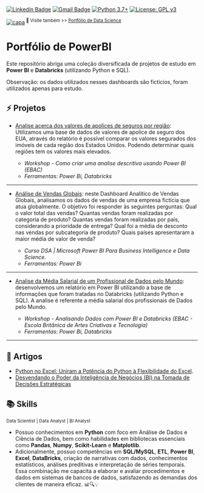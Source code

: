 [![Linkedin Badge](https://img.shields.io/badge/-SarahFR-blue?style=flat-square&logo=Linkedin&logoColor=white&link=https://www.linkedin.com/in/sarahfrezende/)](https://www.linkedin.com/in/sarahfrezende/) 
[![Gmail Badge](https://img.shields.io/badge/-Gmail-c14438?style=flat-square&logo=Gmail&logoColor=white&link=mailto:tgmarinho@gmail.com)](mailto:sarahfrezende@gmail.com) [![Python 3.7+](https://img.shields.io/badge/python-3.7+-blue.svg)](https://www.python.org/downloads/release/python-360/) [![License: GPL v3](https://img.shields.io/badge/License-GPLv3-blue.svg)](https://www.gnu.org/licenses/gpl-3.0) 

[![capa](https://media.discordapp.net/attachments/1088554408469602305/1140761341506879508/Black_Technology_LinkedIn_Banner_6.jpg?width=1025&height=256)](https://github.com/SarahFeanor?tab=repositories)<sup> 🔗 Visite também >> [Portfólio de Data Science](https://github.com/sarahfeanor/Portfolio-DataScience) </sup>


# Portfólio de PowerBI 

Este repositório abriga uma coleção diversificada de projetos de estudo em **Power BI** e **Databricks** (utilizando Python e SQL).

Observação: os dados utilizados nesses dashboards são ficticios, foram utilizados apenas para estudo. 

## ⚡️ Projetos

* [Analise acerca dos valores de apolices de seguros por região](https://github.com/SarahFeanor/Projects_PowerBI/tree/main/An%C3%A1lise%20de%20Valores%20de%20Ap%C3%B3lices%20de%20Seguros%20por%20Regi%C3%A3o): Utilizamos uma base de dados de valores de apolice de seguro dos EUA, através do relatório é possível comparar os valores segurados dos imóveis de cada região dos Estados Unidos. Podendo determinar quais regiões tem os valores mais elevados.

   *  _Workshop - Como criar uma analise descritiva usando Power BI (EBAC)_ 
   *  _Ferramentas: Power Bi, Databricks_
---

* [Análise de Vendas Globais](https://github.com/SarahFeanor/Projects_PowerBI/tree/main/Analise%20de%20Vendas%20Globais%20-%20DSA): neste Dashboard Analítico de Vendas Globais, analisamos os dados de vendas de uma empresa fictícia que atua globalmente. O objetivo foi responder às seguintes perguntas: Qual o valor total das vendas? Quantas vendas foram realizadas por categoria de produto? Quantas vendas foram realizadas por país, considerando a prioridade de entrega? Qual foi a média de desconto nas vendas por subcategoria de produto? Quais países apresentaram a maior média de valor de venda? 

   *  _Curso DSA | Microsoft Power BI Para Business Intelligence e Data Science._
   *  _Ferramentas: Power Bi_
---

* [Analise da Média Salarial de um Profissional de Dados pelo Mundo](https://github.com/SarahFeanor/Projects_PowerBI/blob/main/Analise%20da%20M%C3%A9dia%20Salarial%20de%20um%20Profissional%20de%20Dados/PowerBI-Analise-M%C3%A9dia-Salarial.pbix): desenvolvemos um relatório em Power BI utilizando a base de informações que foram tratadas no Databricks (utilizando Python e SQL). A analise é referente a média salarial dos profissionais de Dados pelo Mundo.
  
  *  _Workshop - Analisando Dados com Power BI e Databricks (EBAC - Escola Britânica de Artes Criativas e Tecnologia)_
  *  _Ferramentas: Power Bi, Databricks_
---

## 📝 Artigos

* [Python no Excel: Uniram a Potência do Python à Flexibilidade do Excel](https://medium.com/@sarahfrezende/python-no-excel-uniram-a-pot%C3%AAncia-do-python-%C3%A0-flexibilidade-do-excel-4a13c3f67f49).
* [Desvendando o Poder da Inteligência de Negócios (BI) na Tomada de Decisões Estratégicas](https://medium.com/@sarahfrezende/desvendando-o-poder-da-inteligência-de-negócios-bi-na-tomada-de-decisões-estratégicas-ededfd24e191)

## 📚 Skills

<sub> Data Scientist | Data Analyst | BI Analyst   </sub>

* Possuo conhecimentos em **Python** com foco em Análise de Dados e Ciência de Dados, bem como habilidades em bibliotecas essenciais como **Pandas**, **Numpy**, **Scikit-Learn** e **Matplotlib**. 
* Adicionalmente, possuo competências em **SQL/MySQL**, **ETL**, **Power BI**, **Excel**, **DataBricks**, criação de narrativas com dados, conhecimentos estatísticos, análises preditivas e interpretação de séries temporais. Essa combinação me capacita a elaborar e avaliar procedimentos e dados em sistemas de bancos de dados, satisfazendo as demandas dos clientes de maneira eficaz. 📊🔍💡

